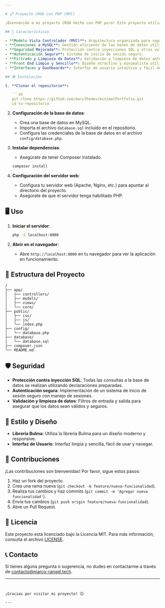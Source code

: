 ```yaml
---

# 📋 Proyecto CRUD con PHP (MVC)

¡Bienvenido a mi proyecto CRUD hecho con PHP puro! Este proyecto utiliza el modelo vista controlador (MVC) y está diseñado para proporcionar un sistema de gestión de datos robusto y seguro.

## 🚀 Características

- **Modelo Vista Controlador (MVC)**: Arquitectura organizada para separar la lógica del negocio, la presentación y la gestión de datos.
- **Conexiones a MySQL**: Gestión eficiente de las bases de datos utilizando MySQL.
- **Seguridad Mejorada**: Protección contra inyecciones SQL y otras vulnerabilidades de seguridad.
- **Autenticación Segura**: Sistema de inicio de sesión seguro.
- **Filtrado y Limpieza de Datos**: Validación y limpieza de datos antes de insertarlos en la base de datos.
- **Front End Limpio y Sencillo**: Diseño atractivo y minimalista utilizando la librería Bulma.
- **Interfaces y Dashboards**: Interfaz de usuario intuitiva y fácil de usar para gestionar datos.

## 🛠️ Instalación

1. **Clonar el repositorio**:

   ```sh
   git clone https://github.com/marc7hedev/minimalPortfolio.git
   cd tu-repositorio
   ```

2. **Configuración de la base de datos**:
   - Crea una base de datos en MySQL.
   - Importa el archivo `database.sql` incluido en el repositorio.
   - Configura las credenciales de la base de datos en el archivo `config/database.php`.

3. **Instalar dependencias**:
   - Asegúrate de tener Composer instalado.
   ```sh
   composer install
   ```

4. **Configuración del servidor web**:
   - Configura tu servidor web (Apache, Nginx, etc.) para apuntar al directorio del proyecto.
   - Asegúrate de que el servidor tenga habilitado PHP.

## 🖥️ Uso

1. **Iniciar el servidor**:

   ```sh
   php -S localhost:8000
   ```

2. **Abrir en el navegador**:
   - Abre `http://localhost:8000` en tu navegador para ver la aplicación en funcionamiento.

## 📂 Estructura del Proyecto

```plaintext
/
├── app/
│   ├── controllers/
│   ├── models/
│   ├── views/
│   └── core/
├── public/
│   ├── css/
│   ├── js/
│   └── index.php
├── config/
│   └── database.php
├── database/
│   └── database.sql
├── composer.json
└── README.md
```

## 🛡️ Seguridad

- **Protección contra inyección SQL**: Todas las consultas a la base de datos se realizan utilizando declaraciones preparadas.
- **Autenticación segura**: Implementación de un sistema de inicio de sesión seguro con manejo de sesiones.
- **Validación y limpieza de datos**: Filtros de entrada y salida para asegurar que los datos sean válidos y seguros.

## 🎨 Estilo y Diseño

- **Librería Bulma**: Utiliza la librería Bulma para un diseño moderno y responsive.
- **Interfaz de Usuario**: Interfaz limpia y sencilla, fácil de usar y navegar.

## 🤝 Contribuciones

¡Las contribuciones son bienvenidas! Por favor, sigue estos pasos:

1. Haz un fork del proyecto.
2. Crea una rama nueva (`git checkout -b feature/nueva-funcionalidad`).
3. Realiza tus cambios y haz commits (`git commit -m 'Agregar nueva funcionalidad'`).
4. Envía tus cambios (`git push origin feature/nueva-funcionalidad`).
5. Abre un Pull Request.

## 📄 Licencia

Este proyecto está licenciado bajo la Licencia MIT. Para más información, consulta el archivo [LICENSE](LICENSE).

## 📞 Contacto

Si tienes alguna pregunta o sugerencia, no dudes en contactarme a través de [contacto@marco-rangel.tech](mailto:contacto@marco-rangel.tech).

---
```


¡Gracias por visitar mi proyecto! 😊

---
